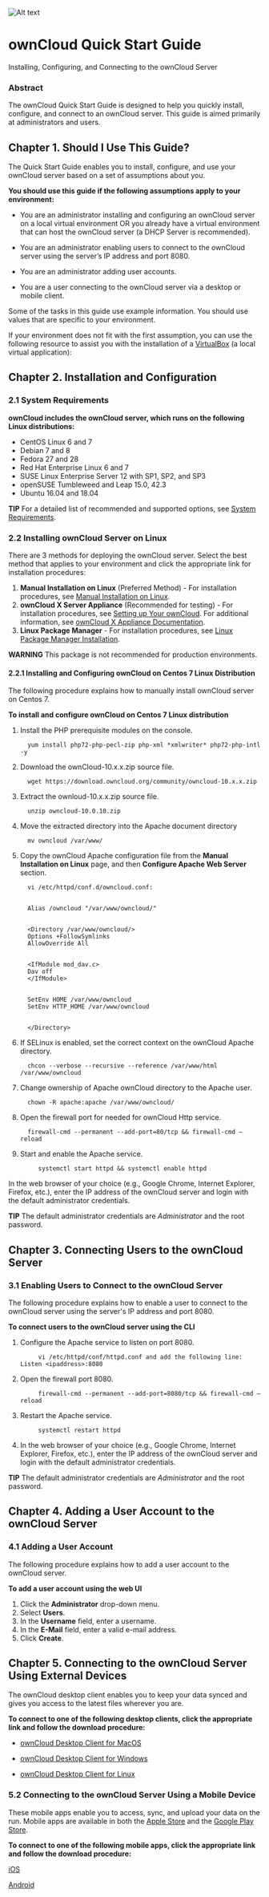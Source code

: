 <p><img src="https://s24255.pcdn.co/wp-content/uploads/2015/04/OwnCloud.png" alt="Alt text" title=""></p>

<h1>ownCloud Quick Start Guide</h1>

<p>Installing, Configuring, and Connecting to the ownCloud Server</p>

<h3>Abstract</h3>

<p>The ownCloud Quick Start Guide is designed to help you quickly install, configure, and connect to an ownCloud server. This guide is aimed primarily at administrators and users.</p>

<h2>Chapter 1. Should I Use This Guide?</h2>

<p>The Quick Start Guide enables you to install, configure, and use your ownCloud server based on a set of assumptions about you.</p>

<p><strong>You should use this guide if the following assumptions apply to your environment:</strong></p>

<ul>
<li><p>You are an administrator installing and configuring an ownCloud server on a local virtual environment OR you already have a virtual environment that can host the ownCloud server (a DHCP Server is recommended).</p></li>
<li><p>You are an administrator enabling users to connect to the ownCloud server using the server’s IP address and port 8080.</p></li>
<li><p>You are an administrator adding user accounts.</p></li>
<li><p>You are a user connecting to the ownCloud server via a desktop or mobile client.</p></li>
</ul>

<p>Some of the tasks in this guide use example information. You should use values that are specific to your environment.</p>

<p>If your environment does not fit with the first assumption, you can use the following resource to assist you with the installation of a <a href="https://www.virtualbox.org/wiki/Downloads">VirtualBox</a> (a local virtual application):</p>

<h2>Chapter 2. Installation and Configuration</h2>

<h3>2.1 System Requirements</h3>

<p><strong>ownCloud includes the ownCloud server, which runs on the following Linux distributions:</strong></p>

<ul>
<li>CentOS Linux 6 and 7</li>
<li>Debian 7 and 8</li>
<li>Fedora 27 and 28</li>
<li>Red Hat Enterprise Linux 6 and 7</li>
<li>SUSE Linux Enterprise Server 12 with SP1, SP2, and SP3</li>
<li>openSUSE Tumbleweed and Leap 15.0, 42.3</li>
<li>Ubuntu 16.04 and 18.04</li>
</ul>

<p><strong>TIP</strong> For a detailed list of recommended and supported options, see <a href="https://doc.owncloud.org/server/10.0/admin_manual/installation/system_requirements.html">System Requirements</a>.</p>

<h3>2.2 Installing ownCloud Server on Linux</h3>

<p>There are 3 methods for deploying the ownCloud server. Select the best method that applies to your environment and click the appropriate link for installation procedures:</p>

<ol>
<li><strong>Manual Installation on Linux</strong> (Preferred Method) - For installation procedures, see <a href="https://doc.owncloud.org/server/10.0/admin_manual/installation/source_installation.html">Manual Installation on Linux</a>.</li>
<li><strong>ownCloud X Server Appliance</strong> (Recommended for testing) - For installation procedures, see <a href="https://oc.owncloud.com/rs/038-KRL-592/images/Whitepaper_User_Guide_Applicance_ENG.pdf">Setting up Your ownCloud</a>. For additional information, see <a href="https://doc.owncloud.com/server/latest/admin_manual/appliance/">ownCloud X Appliance Documentation</a>.</li>
<li><strong>Linux Package Manager</strong> - For installation procedures, see <a href="https://doc.owncloud.org/server/10.0/admin_manual/installation/linux_installation.htm">Linux Package Manager Installation</a>.</li>
</ol>

<p><strong>WARNING</strong> This package is not recommended for production environments.</p>

<h4>2.2.1 Installing and Configuring ownCloud on Centos 7 Linux Distribution</h4>

<p>The following procedure explains how to manually install ownCloud server on Centos 7.</p>

<p><strong>To install and configure ownCloud on Centos 7 Linux distribution</strong></p>

<ol>
<li><p>Install the PHP prerequisite modules on the console.</p>

<pre><code>  yum install php72-php-pecl-zip php-xml *xmlwriter* php72-php-intl -y
</code></pre></li>
<li><p>Download the ownCloud-10.x.x.zip source file.</p>

<pre><code>  wget https://download.owncloud.org/community/owncloud-10.x.x.zip
</code></pre></li>
<li><p>Extract the ownloud-10.x.x.zip source file.</p>

<pre><code>  unzip owncloud-10.0.10.zip
</code></pre></li>
<li><p>Move the extracted directory into the Apache document directory</p>

<pre><code>  mv owncloud /var/www/
</code></pre></li>
<li><p>Copy the ownCloud Apache configuration file from the <strong>Manual Installation on Linux</strong> page, and then <strong>Configure Apache Web Server</strong> section.</p>

<pre><code>  vi /etc/httpd/conf.d/owncloud.conf:


  Alias /owncloud "/var/www/owncloud/"


  &lt;Directory /var/www/owncloud/&gt;
  Options +FollowSymlinks
  AllowOverride All


  &lt;IfModule mod_dav.c&gt;
  Dav off
  &lt;/IfModule&gt;


  SetEnv HOME /var/www/owncloud
  SetEnv HTTP_HOME /var/www/owncloud


  &lt;/Directory&gt;
</code></pre></li>
<li><p>If SELinux is enabled, set the correct context on the ownCloud Apache directory.</p>

<pre><code>  chcon --verbose --recursive --reference /var/www/html /var/www/owncloud
</code></pre></li>
<li><p>Change ownership of Apache ownCloud directory to the Apache user.</p>

<pre><code>  chown -R apache:apache /var/www/owncloud/
</code></pre></li>
<li><p>Open the firewall port for needed for ownCloud Http service.</p>

<pre><code>  firewall-cmd --permanent --add-port=80/tcp &amp;&amp; firewall-cmd –reload
</code></pre></li>
<li><p>Start and enable the Apache service.</p>

<pre><code>     systemctl start httpd &amp;&amp; systemctl enable httpd
</code></pre></li>
</ol>

<p>In the web browser of your choice (e.g., Google Chrome, Internet Explorer, Firefox, etc.), enter the IP address of the ownCloud server and login with the default administrator credentials.</p>

<p><strong>TIP</strong> The default administrator credentials are <em>Administrator</em> and the root password.</p>

<h2>Chapter 3. Connecting Users to the ownCloud Server</h2>

<h3>3.1 Enabling Users to Connect to the ownCloud Server</h3>

<p>The following procedure explains how to enable a user to connect to the ownCloud server using the server's IP address and port 8080.</p>

<p><strong>To connect users to the ownCloud server using the CLI</strong></p>

<ol>
<li><p>Configure the Apache service to listen on port 8080.</p>

<pre><code>     vi /etc/httpd/conf/httpd.conf and add the following line: Listen &lt;ipaddress&gt;:8080
</code></pre></li>
<li><p>Open the firewall port 8080.</p>

<pre><code>     firewall-cmd --permanent --add-port=8080/tcp &amp;&amp; firewall-cmd –reload
</code></pre></li>
<li><p>Restart the Apache service.</p>

<pre><code>     systemctl restart httpd
</code></pre></li>
<li><p>In the web browser of your choice (e.g., Google Chrome, Internet Explorer, Firefox, etc.), enter the IP address of the ownCloud server and login with the default administrator credentials.</p></li>
</ol>

<p><strong>TIP</strong> The default administrator credentials are <em>Administrator</em> and the root password.</p>

<h2>Chapter 4. Adding a User Account to the ownCloud Server</h2>

<h3>4.1 Adding a User Account</h3>

<p>The following procedure explains how to add a user account to the ownCloud server.</p>

<p><strong>To add a user account using the web UI</strong></p>

<ol>
<li>Click the <strong>Administrator</strong> drop-down menu.</li>
<li>Select <strong>Users</strong>.</li>
<li>In the <strong>Username</strong> field, enter a username.</li>
<li>In the <strong>E-Mail</strong> field, enter a valid e-mail address.</li>
<li>Click <strong>Create</strong>.</li>
</ol>

<h2>Chapter 5. Connecting to the ownCloud Server Using External Devices</h2>

<p>The ownCloud desktop client enables you to keep your data synced and gives you access to the latest files wherever you are.</p>

<p><strong>To connect to one of the following desktop clients, click the appropriate link and follow the download procedure:</strong></p>

<ul>
<li><p><a href="https://owncloud.org/download/#owncloud-desktop-client-macos">ownCloud Desktop Client for MacOS</a></p></li>
<li><p><a href="https://owncloud.org/download/#owncloud-desktop-client-windows">ownCloud Desktop Client for Windows</a></p></li>
<li><p><a href="https://owncloud.org/download/#owncloud-desktop-client-linux">ownCloud Desktop Client for Linux</a></p></li>
</ul>

<h3>5.2 Connecting to the ownCloud Server Using a Mobile Device</h3>

<p>These mobile apps enable you to access, sync, and upload your data on the run. Mobile apps are available in both the <a href="https://itunes.apple.com/us/app/owncloud/id543672169?ls=1&amp;mt=8">Apple Store</a> and the <a href="https://play.google.com/store/apps/details?id=com.owncloud.android">Google Play Store</a>.</p>

<p><strong>To connect to one of the following mobile apps, click the appropriate link and follow the download procedure:</strong></p>

<p><a href="https://owncloud.org/download/#owncloud-mobile-apps-ios">iOS</a></p>

<p><a href="https://owncloud.org/download/#owncloud-mobile-apps-android">Android</a></p>
